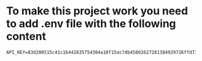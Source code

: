 # To make this project work you need to add .env file with the following content

```
API_KEY=83d200515c41c1b442635754304a18f15ac7db45802627281384929726ffd738
```